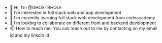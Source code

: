 - 👋 Hi, I’m @GHOSTBHOLE
- 👀 I’m interested in full stack web and app development
- 🌱 I’m currently learning full stack web development from codeacademy
- 💞️ I’m looking to collaborate on different front and backend development
- 📫 How to reach me: You can reach out to me by contacting on my email id and my linkdin id


<!---
GHOSTBHOLE/GHOSTBHOLE is a ✨ special ✨ repository because its `README.md` (this file) appears on your GitHub profile.
You can click the Preview link to take a look at your changes.
--->
